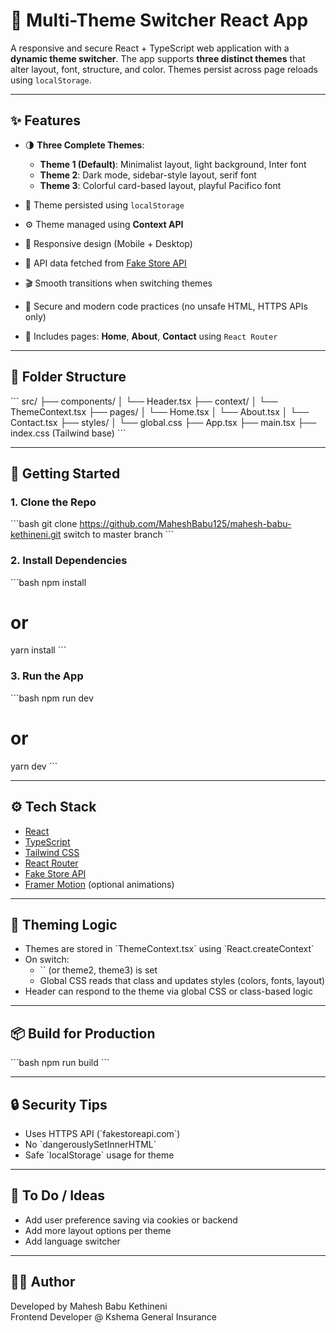 # 🎨 Multi-Theme Switcher React App

A responsive and secure React + TypeScript web application with a **dynamic theme switcher**. The app supports **three distinct themes** that alter layout, font, structure, and color. Themes persist across page reloads using `localStorage`.

---

## ✨ Features

- 🌗 **Three Complete Themes**:
  - **Theme 1 (Default)**: Minimalist layout, light background, Inter font
  - **Theme 2**: Dark mode, sidebar-style layout, serif font
  - **Theme 3**: Colorful card-based layout, playful Pacifico font

- 🔁 Theme persisted using `localStorage`
- ⚙️ Theme managed using **Context API**
- 🎯 Responsive design (Mobile + Desktop)
- 🧠 API data fetched from [Fake Store API](https://fakestoreapi.com/products)
- 🎬 Smooth transitions when switching themes
- 🔐 Secure and modern code practices (no unsafe HTML, HTTPS APIs only)
- 📄 Includes pages: **Home**, **About**, **Contact** using `React Router`

---

## 📁 Folder Structure

\`\`\`
src/
├── components/
│   └── Header.tsx
├── context/
│   └── ThemeContext.tsx
├── pages/
│   └── Home.tsx
│   └── About.tsx
│   └── Contact.tsx
├── styles/
│   └── global.css
├── App.tsx
├── main.tsx
├── index.css (Tailwind base)
\`\`\`

---

## 🚀 Getting Started

### 1. Clone the Repo

\`\`\`bash
git clone https://github.com/MaheshBabu125/mahesh-babu-kethineni.git
switch to master branch
\`\`\`

### 2. Install Dependencies

\`\`\`bash
npm install
# or
yarn install
\`\`\`

### 3. Run the App

\`\`\`bash
npm run dev
# or
yarn dev
\`\`\`

---

## ⚙️ Tech Stack

- [React](https://reactjs.org/)
- [TypeScript](https://www.typescriptlang.org/)
- [Tailwind CSS](https://tailwindcss.com/)
- [React Router](https://reactrouter.com/)
- [Fake Store API](https://fakestoreapi.com/)
- [Framer Motion](https://www.framer.com/motion/) (optional animations)

---

## 🌈 Theming Logic

- Themes are stored in \`ThemeContext.tsx\` using \`React.createContext\`
- On switch:
  - \`<body className="theme1" />\` (or theme2, theme3) is set
  - Global CSS reads that class and updates styles (colors, fonts, layout)
- Header can respond to the theme via global CSS or class-based logic

---

## 📦 Build for Production

\`\`\`bash
npm run build
\`\`\`

---

## 🔒 Security Tips

- Uses HTTPS API (\`fakestoreapi.com\`)
- No \`dangerouslySetInnerHTML\`
- Safe \`localStorage\` usage for theme

---

## 📌 To Do / Ideas

- Add user preference saving via cookies or backend
- Add more layout options per theme
- Add language switcher

---

## 🙋‍♂️ Author

Developed by Mahesh Babu Kethineni  
Frontend Developer @ Kshema General Insurance

